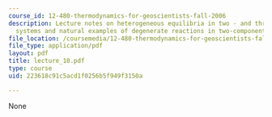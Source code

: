 ```yaml
---
course_id: 12-480-thermodynamics-for-geoscientists-fall-2006
description: Lecture notes on heterogeneous equilibria in two - and three-component
  systems and natural examples of degenerate reactions in two-component systems.
file_location: /coursemedia/12-480-thermodynamics-for-geoscientists-fall-2006/223618c91c5acd1f0256b5f949f3150a_lecture_10.pdf
file_type: application/pdf
layout: pdf
title: lecture_10.pdf
type: course
uid: 223618c91c5acd1f0256b5f949f3150a

---
```

None